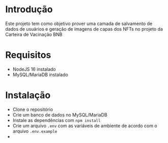 # Introdução
Este projeto tem como objetivo prover uma camada de salvamento de dados de usuários e geração de imagens de capas dos NFTs no projeto da Carteira de Vacinação BNB

# Requisitos
- NodeJS 16 instalado
- MySQL/MariaDB instalado

# Instalação
- Clone o repositório
- Crie um banco de dados no MySQL/MariaDB
- Instale as dependências com `npm install`
- Crie um arquivo `.env` com as variáveis de ambiente de acordo com o arquivo `.env.example`
- 